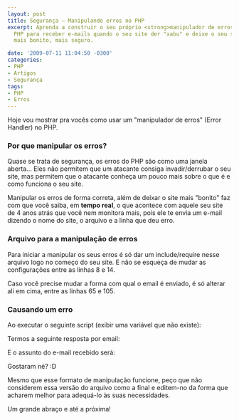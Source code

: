 ```yaml
---
layout: post
title: Segurança – Manipulando erros no PHP
excerpt: Aprenda a construir o seu próprio <strong>manipulador de erros</strong> do
  PHP para receber e-mails quando o seu site der "xabu" e deixe o seu site, além de
  mais bonito, mais seguro.

date: '2009-07-11 11:04:50 -0300'
categories:
- PHP
- Artigos
- Segurança
tags:
- PHP
- Erros
---
```

Hoje vou mostrar pra vocês como usar um "manipulador de erros" (Error Handler) no PHP.

<h3>Por que manipular os erros?</h3>
Quase se trata de segurança, os erros do PHP são como uma janela aberta... Eles não permitem que um atacante consiga invadir/derrubar o seu site, mas permitem que o atacante conheça um pouco mais sobre o que é e como funciona o seu site.

Manipular os erros de forma correta, além de deixar o site mais "bonito" faz com que você saiba, em <strong>tempo real</strong>, o que acontece com aquele seu site de 4 anos atrás que você nem monitora mais, pois ele te envia um e-mail dizendo o nome do site, o arquivo e a linha que deu erro.

<h3>Arquivo para a manipulação de erros</h3>
Para iniciar a manipular os seus erros é só dar um include/require nesse arquivo logo no começo do seu site. E não se esqueça de mudar as configurações entre as linhas 8 e 14.


<div data-gist-id="aeb7f2783a94aed3e95a" data-gist-show-loading="false"></div>

Caso você precise mudar a forma com qual o email é enviado, é só alterar ali em cima, entre as linhas 65 e 105.

<h3>Causando um erro</h3>
Ao executar o seguinte script (exibir uma variável que não existe):


<div data-gist-id="e500b9aacfd02051cede" data-gist-show-loading="false"></div>

Termos a seguinte resposta por email:


<div data-gist-id="59f63810edeaaf1d552f" data-gist-show-loading="false"></div>

E o assunto do e-mail recebido será:


<div data-gist-id="fa652cf94db101f9469c" data-gist-show-loading="false"></div>

Gostaram né? :D

Mesmo que esse formato de manipulação funcione, peço que não considerem essa versão do arquivo como a final e editem-no  da forma que acharem melhor para adequá-lo às suas necessidades.

Um grande abraço e até a próxima!

